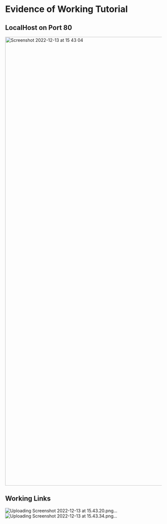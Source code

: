 # Evidence of Working Tutorial

## LocalHost on Port 80
<img width="1440" alt="Screenshot 2022-12-13 at 15 43 04" src="https://user-images.githubusercontent.com/116156151/207378799-e3e19ae2-2cb8-49d0-8532-665bfd4b39b0.png">

## Working Links
![Uploading Screenshot 2022-12-13 at 15.43.20.png…]()
![Uploading Screenshot 2022-12-13 at 15.43.34.png…]()

